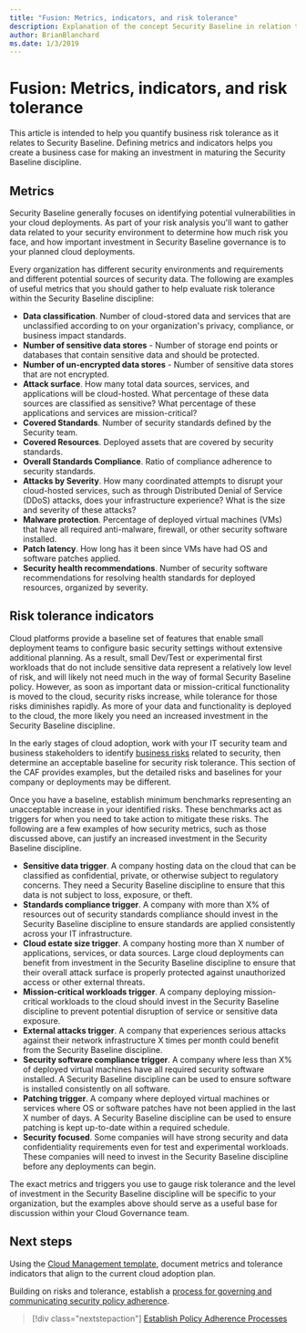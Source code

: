 ```yaml
---
title: "Fusion: Metrics, indicators, and risk tolerance"
description: Explanation of the concept Security Baseline in relation to cloud governance
author: BrianBlanchard
ms.date: 1/3/2019
---
```


# Fusion: Metrics, indicators, and risk tolerance

This article is intended to help you quantify business risk tolerance as it relates to Security Baseline. Defining metrics and indicators helps you create a business case for making an investment in maturing the Security Baseline discipline.

## Metrics

Security Baseline generally focuses on identifying potential vulnerabilities in your cloud deployments. As part of your risk analysis you'll want to gather data related to your security environment to determine how much risk you face, and how important investment in Security Baseline governance is to your planned cloud deployments.

Every organization has different security environments and requirements and different potential sources of security data. The following are examples of useful metrics that you should gather to help evaluate risk tolerance within the Security Baseline discipline:

- **Data classification**. Number of cloud-stored data and services that are unclassified according to on your organization's privacy, compliance, or business impact standards.
- **Number of sensitive data stores** - Number of storage end points or databases that contain sensitive data and should be protected.
- **Number of un-encrypted data stores** - Number of sensitive data stores that are not encrypted.
- **Attack surface**. How many total data sources, services, and applications will be cloud-hosted. What percentage of these data sources are classified as sensitive? What percentage of these applications and services are mission-critical?
- **Covered Standards**. Number of security standards defined by the Security team.
- **Covered Resources**. Deployed assets that are covered by security standards.
- **Overall Standards Compliance**. Ratio of compliance adherence to security standards.
- **Attacks by Severity**. How many coordinated attempts to disrupt your cloud-hosted services, such as through Distributed Denial of Service (DDoS) attacks, does your infrastructure experience? What is the size and severity of these attacks?
- **Malware protection**. Percentage of deployed virtual machines (VMs) that have all required anti-malware, firewall, or other security software installed.
- **Patch latency**. How long has it been since VMs have had OS and software patches applied.
- **Security health recommendations**. Number of security software recommendations for resolving health standards for deployed resources, organized by severity.

## Risk tolerance indicators

Cloud platforms provide a baseline set of features that enable small deployment teams to configure basic security settings without extensive additional planning. As a result, small Dev/Test or experimental first workloads that do not include sensitive data represent a relatively low level of risk, and will likely not need much in the way of formal Security Baseline policy. However, as soon as important data or mission-critical functionality is moved to the cloud, security risks increase, while tolerance for those risks diminishes rapidly. As more of your data and functionality is deployed to the cloud, the more likely you need an increased investment in the Security Baseline discipline.

In the early stages of cloud adoption, work with your IT security team and business stakeholders to identify [business risks](business-risks.md) related to security, then determine an acceptable baseline for security risk tolerance. This section of the CAF provides examples, but the detailed risks and baselines for your company or deployments may be different.

Once you have a baseline, establish minimum benchmarks representing an unacceptable increase in your identified risks. These benchmarks act as triggers for when you need to take action to mitigate these risks. The following are a few examples of how security metrics, such as those discussed above, can justify an increased investment in the Security Baseline discipline.

- **Sensitive data trigger**. A company hosting data on the cloud that can be classified as confidential, private, or otherwise subject to regulatory concerns. They need a Security Baseline discipline to ensure that this data is not subject to loss, exposure, or theft.
- **Standards compliance trigger**. A company with more than X% of resources out of security standards compliance should invest in the Security Baseline discipline to ensure standards are applied consistently across your IT infrastructure.
- **Cloud estate size trigger**. A company hosting more than X number of applications, services, or data sources. Large cloud deployments can benefit from investment in the Security Baseline discipline to ensure that their overall attack surface is properly protected against unauthorized access or other external threats.
- **Mission-critical workloads trigger**. A company deploying mission-critical workloads to the cloud should invest in the Security Baseline discipline to prevent potential disruption of service or sensitive data exposure.
- **External attacks trigger**. A company that experiences serious attacks against their network infrastructure X times per month could benefit from the Security Baseline discipline.  
- **Security software compliance trigger**. A company where less than X% of deployed virtual machines have all required security software installed. A Security Baseline discipline can be used to ensure software is installed consistently on all software.
- **Patching trigger**. A company where deployed virtual machines or services where OS or software patches have not been applied in the last X number of days. A Security Baseline discipline can be used to ensure patching is kept up-to-date within a required schedule.
- **Security focused**. Some companies will have strong security and data confidentiality requirements even for test and experimental workloads. These companies will need to invest in the Security Baseline discipline before any deployments can begin.

The exact metrics and triggers you use to gauge risk tolerance and the level of investment in the Security Baseline discipline will be specific to your organization, but the examples above should serve as a useful base for discussion within your Cloud Governance team.  

## Next steps

Using the [Cloud Management template](./template.md), document metrics and tolerance indicators that align to the current cloud adoption plan.

Building on risks and tolerance, establish a [process for governing and communicating security policy adherence](processes.md).

> [!div class="nextstepaction"]
> [Establish Policy Adherence Processes](./processes.md)
